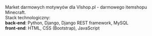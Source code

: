 Market darmowych motywyów dla VIshop.pl - darmowego itemshopu Minecraft. <br/>
Stack technologiczny: <br/>
**back-end**: Python, Django, Django REST framework, MySQL <br/>
**front-end**: HTML, CSS (Bootstrap), JavaScript